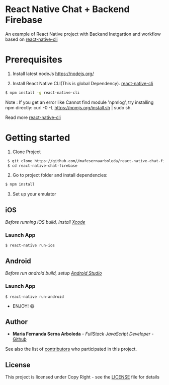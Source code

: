 # React Native Chat + Backend Firebase
An example of React Native project with Backand Inetgartion and workflow based on
[react-native-cli](https://facebook.github.io/react-native/docs/getting-started.html)

# Prerequisites 
1. Install latest nodeJs https://nodejs.org/

2. Install React Native CLI(This is global Dependency). [react-native-cli](https://facebook.github.io/react-native/docs/getting-started.html)
```bash
$ npm install -g react-native-cli
```

Note : If you get an error like Cannot find module 'npmlog', try installing npm directly: curl -0 -L https://npmjs.org/install.sh | sudo sh.

Read more [react-native-cli](https://facebook.github.io/react-native/docs/getting-started.html)

# Getting started
1. Clone Project
```bash
 $ git clone https://github.com//mafesernaarboleda/react-native-chat-firebase.git
 $ cd react-native-chat-firebase
```    
2. Go to project folder and install dependencies:
 ```bash
 $ npm install
 ```
  
3. Set up your emulator

## iOS

*Before running iOS build, Install [Xcode](https://developer.apple.com/xcode/download/)*

### Launch App

```shell
$ react-native run-ios
```

## Android

*Before run android build, setup [Android Studio](https://facebook.github.io/react-native/docs/android-setup.html)*

### Launch App

```shell
$ react-native run-android
```

- ENJOY! :smile:

## Author

* **Maria Fernanda Serna Arboleda** - *FullStack JavaScript Developer* - [Github](https://github.com/mafesernaarboleda)

See also the list of [contributors](https://github.com/mafesernaarboleda/react-native-chat-firebase/contributors) who participated in this project.

## License

This project is licensed under Copy Right - see the [LICENSE](LICENSE) file for details
